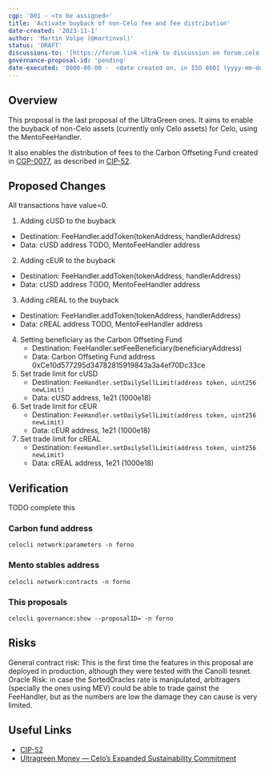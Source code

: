 ```yaml
---
cgp: '001 - <to be assigned>'
title: 'Activate buyback of non-Celo fee and fee distribution'
date-created: '2023-11-1'
author: 'Martin Volpe (@martinvol)'
status: 'DRAFT'
discussions-to: '[https://forum.link <link to discussion on forum.celo.org> // Only link not in MD format - https://forum.link NOT [link](https://forum.link)](https://forum.celo.org/t/celo-protocol-upgrades-gingerbread-hard-fork-and-contracts-release-10/6612)'
governance-proposal-id: 'pending'
date-executed: '0000-00-00 -  <date created on, in ISO 8601 (yyyy-mm-dd) format> - peding'
---
```

<!-- Please view another completed proposal for reference on filling the above section. It is important the type is correct eg Number, String -->


## Overview

This proposal is the last proposal of the UltraGreen ones. It aims to enable the buyback of non-Celo assets (currently only Celo assets) for Celo, using the MentoFeeHandler.

It also enables the distribution of fees to the Carbon Offseting Fund created in [CGP-0077](https://github.com/celo-org/governance/blob/main/CGPs/cgp-0077.md), as described in [CIP-52](https://github.com/celo-org/celo-proposals/blob/master/CIPs/cip-0052.md).



## Proposed Changes

All transactions have value=0.

1. Adding cUSD to the buyback
  - Destination: FeeHandler.addToken(tokenAddress, handlerAddress)
  - Data: cUSD address TODO, MentoFeeHandler address
2. Adding cEUR to the buyback
  - Destination: FeeHandler.addToken(tokenAddress, handlerAddress)
  - Data: cUSD address TODO, MentoFeeHandler address
3. Adding cREAL to the buyback
  - Destination: FeeHandler.addToken(tokenAddress, handlerAddress)
  - Data: cREAL address TODO, MentoFeeHandler address
4. Setting beneficiary as the Carbon Offseting Fund
   - Destination: FeeHandler.setFeeBeneficiary(beneficiaryAddress)
   - Data: Carbon Offseting Fund address 0xCe10d577295d34782815919843a3a4ef70Dc33ce
5. Set trade limit for cUSD
   - Destination: `FeeHandler.setDailySellLimit(address token, uint256 newLimit)`
   - Data: cUSD address, 1e21 (1000e18)
6. Set trade limit for cEUR
   - Destination: `FeeHandler.setDailySellLimit(address token, uint256 newLimit)`
   - Data: cEUR address, 1e21 (1000e18)
7. Set trade limit for cREAL
   - Destination: `FeeHandler.setDailySellLimit(address token, uint256 newLimit)`
   - Data: cREAL address, 1e21 (1000e18)

## Verification

TODO complete this

### Carbon fund address

`celocli network:parameters -n forno`

### Mento stables address

`celocli network:contracts -n forno`

### This proposals

`celocli governance:show --proposalID= -n forno`

## Risks

General contract risk: This is the first time the features in this proposal are deployed in production, although they were tested with the Canolli tesnet. 
Oracle Risk: in case the SortedOracles rate is manipulated, arbitragers (specially the ones using MEV) could be able to trade gainst the FeeHandler, but as the numbers are low the damage they can cause is very limited.

## Useful Links

* [CIP-52](https://github.com/celo-org/celo-proposals/blob/master/CIPs/cip-0052.md)
* [Ultragreen Money — Celo’s Expanded Sustainability Commitment](https://blog.celo.org/ultragreen-money-c677e7508abb)
